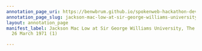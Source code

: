 ```yaml
---
annotation_page_uri: https://benwbrum.github.io/spokenweb-hackathon-development-noterms/annotations/jackson-mac-low-at-sir-george-williams-university-the-poetry-series-26-march-1971-1--canvas-1-end.json
annotation_page_slug: jackson-mac-low-at-sir-george-williams-university-the-poetry-series-26-march-1971-1--canvas-1-end
layout: annotation_page
manifest_label: Jackson Mac Low at Sir George Williams University, The Poetry Series,
  26 March 1971 (1)

---
```

